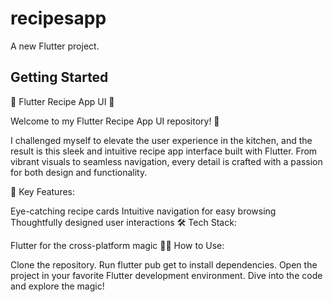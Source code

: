# recipesapp

A new Flutter project.

## Getting Started

📱 Flutter Recipe App UI 🍳

Welcome to my Flutter Recipe App UI repository! 🚀

I challenged myself to elevate the user experience in the kitchen, and the result is this sleek and intuitive recipe app interface built with Flutter. From vibrant visuals to seamless navigation, every detail is crafted with a passion for both design and functionality.

🌟 Key Features:

Eye-catching recipe cards
Intuitive navigation for easy browsing
Thoughtfully designed user interactions
🛠 Tech Stack:

Flutter for the cross-platform magic
👩‍💻 How to Use:

Clone the repository.
Run flutter pub get to install dependencies.
Open the project in your favorite Flutter development environment.
Dive into the code and explore the magic!
